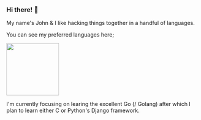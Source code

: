 ### Hi there! 👋

My name's John & I like hacking things together in a handful of languages.

You can see my preferred languages here;

<a href="https://github.com/msarno">
  <img height="137px" src="https://github-readme-stats.vercel.app/api/top-langs/?username=mrsarno&hide=html,java&hide_title=true&hide_border=true&layout=compact&langs_count=6&theme=dracula" />
</a>

I'm currently focusing on learing the excellent Go (/ Golang) after which I plan to learn either C or Python's Django framework.
